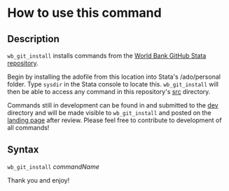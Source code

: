 # How to use this command

## Description

`wb_git_install` installs commands from the [World Bank GitHub Stata repository](https://github.com/worldbank/stata).

Begin by installing the adofile from this location into Stata's /ado/personal folder. Type `sysdir` in the Stata console to locate this. `wb_git_install` will then be able to access any command in this repository's [src](https://github.com/worldbank/stata/tree/master/src) directory.

Commands still in development can be found in and submitted to the [dev](https://github.com/worldbank/stata/tree/master/dev) directory and will be made visible to `wb_git_install` and posted on the [landing page](http://worldbank.github.io/stata/) after review. Please feel free to contribute to development of all commands!

## Syntax

`wb_git_install` _commandName_

Thank you and enjoy!

